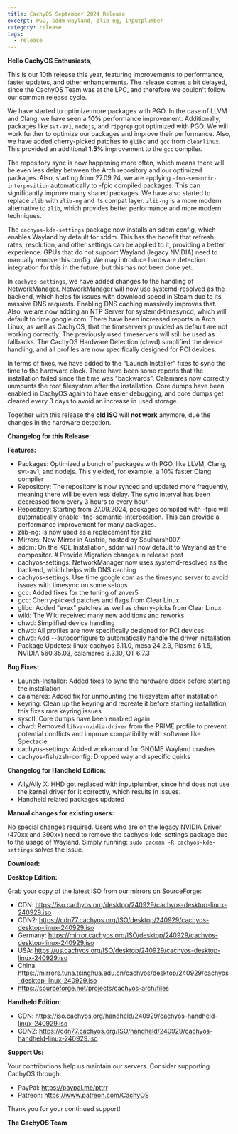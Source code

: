 ```yaml
---
title: CachyOS September 2024 Release
excerpt: PGO, sddm-wayland, zlib-ng, inputplumber
category: release
tags:
  - release
---
```


**Hello CachyOS Enthusiasts**,

This is our 10th release this year, featuring improvements to performance, faster updates, and other enhancements. The release comes a bit delayed, since the CachyOS Team was at the LPC, and therefore we couldn't follow our common release cycle.

We have started to optimize more packages with PGO. In the case of LLVM and Clang, we have seen a **10%** performance improvement. Additionally, packages like `svt-av1`, `nodejs`, and `ripgrep` got optimized with PGO. We will work further to optimize our packages and improve their performance. Also, we have added cherry-picked patches to `glibc` and `gcc` from `clearlinux`. This provided an additional **1.5%** improvement to the `gcc` compiler.

The repository sync is now happening more often, which means there will be even less delay between the Arch repository and our optimized packages. Also, starting from 27.09.24, we are applying `-fno-semantic-interposition` automatically to -fpic compiled packages. This can significantly improve many shared packages. We have also started to replace `zlib` with `zlib-ng` and its compat layer. `zlib-ng` is a more modern alternative to `zlib`, which provides better performance and more modern techniques.

The `cachyos-kde-settings` package now installs an sddm config, which enables Wayland by default for sddm. This has the benefit that refresh rates, resolution, and other settings can be applied to it, providing a better experience.
GPUs that do not support Wayland (legacy NVIDIA) need to manually remove this config. We may introduce hardware detection integration for this in the future, but this has not been done yet.

In `cachyos-settings`, we have added changes to the handling of NetworkManager. NetworkManager will now use systemd-resolved as the backend, which helps fix issues with download speed in Steam due to its massive DNS requests. Enabling DNS caching massively improves that. Also, we are now adding an NTP Server for systemd-timesyncd, which will default to time.google.com. There have been increased reports in Arch Linux, as well as CachyOS, that the timeservers provided as default are not working correctly. The previously used timeservers will still be used as fallbacks.
The CachyOS Hardware Detection (chwd) simplified the device handling, and all profiles are now specifically designed for PCI devices.

In terms of fixes, we have added to the "Launch Installer" fixes to sync the time to the hardware clock. There have been some reports that the installation failed since the time was "backwards". Calamares now correctly unmounts the root filesystem after the installation. Core dumps have been enabled in CachyOS again to have easier debugging, and core dumps get cleared every 3 days to avoid an increase in used storage.

Together with this release the **old ISO** will **not work** anymore, due the changes in the hardware detection.

**Changelog for this Release:**

**Features:**
- Packages: Optimized a bunch of packages with PGO, like LLVM, Clang, svt-av1, and nodejs. This yielded, for example, a 10% faster Clang compiler
- Repository: The repository is now synced and updated more frequently, meaning there will be even less delay. The sync interval has been decreased from every 3 hours to every hour.
- Repository: Starting from 27.09.2024, packages compiled with -fpic will automatically enable -fno-semantic-interposition. This can provide a performance improvement for many packages.
- zlib-ng: Is now used as a replacement for zlib
- Mirrors: New Mirror in Austria, hosted by Soulharsh007.
- sddm: On the KDE Installation, sddm will now default to Wayland as the compositor. # Provide Migration changes in release post
- cachyos-settings: NetworkManager now uses systemd-resolved as the backend, which helps with DNS caching
- cachyos-settings: Use time.google.com as the timesync server to avoid issues with timesync on some setups
- gcc: Added fixes for the tuning of znver5
- gcc: Cherry-picked patches and flags from Clear Linux
- glibc: Added "evex" patches as well as cherry-picks from Clear Linux
- wiki: The Wiki received many new additions and reworks
- chwd: Simplified device handling
- chwd: All profiles are now specifically designed for PCI devices
- chwd: Add --autoconfigure to automatically handle the driver installation
- Package Updates: linux-cachyos 6.11.0, mesa 24.2.3, Plasma 6.1.5, NVIDIA 560.35.03, calamares 3.3.10, QT 6.7.3

**Bug Fixes:**
- Launch-Installer: Added fixes to sync the hardware clock before starting the installation
- calamares: Added fix for unmounting the filesystem after installation
- keyring: Clean up the keyring and recreate it before starting installation; this fixes rare keyring issues
- sysctl: Core dumps have been enabled again
- chwd: Removed `libva-nvidia-driver` from the PRIME profile to prevent potential conflicts and improve compatibility with software like Spectacle
- cachyos-settings: Added workaround for GNOME Wayland crashes
- cachyos-fish/zsh-config: Dropped wayland specific quirks

**Changelog for Handheld Edition:**
- Ally/Ally X: HHD got replaced with inputplumber, since hhd does not use the kernel driver for it correctly, which results in issues.
- Handheld related packages updated

**Manual changes for existing users:**

No special changes required.
Users who are on the legacy NVIDIA Driver (470xx and 390xx) need to remove the cachyos-kde-settings package due to the usage of Wayland.
Simply running: `sudo pacman -R cachyos-kde-settings` solves the issue.

**Download:**

**Desktop Edition:**

Grab your copy of the latest ISO from our mirrors on SourceForge:

* CDN: https://iso.cachyos.org/desktop/240929/cachyos-desktop-linux-240929.iso
* CDN2: https://cdn77.cachyos.org/ISO/desktop/240929/cachyos-desktop-linux-240929.iso
* Germany: https://mirror.cachyos.org/ISO/desktop/240929/cachyos-desktop-linux-240929.iso
* USA: https://us.cachyos.org/ISO/desktop/240929/cachyos-desktop-linux-240929.iso
* China: https://mirrors.tuna.tsinghua.edu.cn/cachyos/desktop/240929/cachyos-desktop-linux-240929.iso
* https://sourceforge.net/projects/cachyos-arch/files

**Handheld Edition:**

* CDN: https://iso.cachyos.org/handheld/240929/cachyos-handheld-linux-240929.iso
* CDN2: https://cdn77.cachyos.org/ISO/handheld/240929/cachyos-handheld-linux-240929.iso

**Support Us:**

Your contributions help us maintain our servers. Consider supporting CachyOS through:

* PayPal: https://paypal.me/pttrr
* Patreon: https://www.patreon.com/CachyOS

Thank you for your continued support!

**The CachyOS Team**
